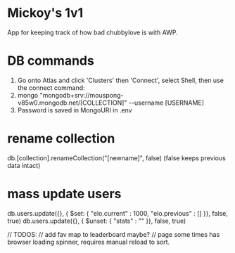 # Mickoy's 1v1
App for keeping track of how bad chubbylove is with AWP.

# DB commands
1. Go onto Atlas and click 'Clusters' then 'Connect', select Shell, then use the connect command:
2. mongo "mongodb+srv://mouspong-v85w0.mongodb.net/[COLLECTION]"  --username [USERNAME]
3. Password is saved in MongoURI in .env

# rename collection
db.[collection].renameCollection("[newname]", false) (false keeps previous data intact)

# mass update users
db.users.update({}, { $set: { "elo.current" : 1000, "elo.previous" : [] }}, false, true)
db.users.update({}, { $unset: { "stats" : "" }}, false, true)

// TODOS:
// add fav map to leaderboard maybe?
// page some times has browser loading spinner, requires manual reload to sort.